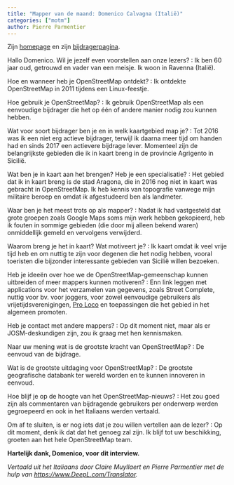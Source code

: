 ```yaml
---
title: "Mapper van de maand: Domenico Calvagna (Italië)"
categories: ["motm"]
author: Pierre Parmentier
---
```


Zijn [homepage](https://www.openstreetmap.org/user/domikdomik) en zijn [bijdragerpagina](https://hdyc.neis-one.org/?domikdomik).

Hallo Domenico. Wil je jezelf even voorstellen aan onze lezers?
: Ik ben 60 jaar oud, getrouwd en vader van een meisje. Ik woon in Ravenna (Italië).

Hoe en wanneer heb je OpenStreetMap ontdekt?
: Ik ontdekte OpenStreetMap in 2011 tijdens een Linux-feestje.

Hoe gebruik je OpenStreetMap?
: Ik gebruik OpenStreetMap als een eenvoudige bijdrager die het op één of andere manier nodig zou kunnen hebben.

Wat voor soort bijdrager ben je en in welk kaartgebied map je?
: Tot 2016 was ik een niet erg actieve bijdrager, terwijl ik daarna meer tijd om handen had en sinds 2017 een actievere bijdrage lever. Momenteel zijn de belangrijkste gebieden die ik in kaart breng in de provincie Agrigento in Sicilië.

Wat ben je in kaart aan het brengen? Heb je een specialisatie?
: Het gebied dat ik in kaart breng is de stad Aragona, die in 2016 nog niet in kaart was gebracht in OpenStreetMap. Ik heb kennis van topografie vanwege mijn militaire beroep en omdat ik afgestudeerd ben als landmeter.

Waar ben je het meest trots op als mapper?
: Nadat ik had vastgesteld dat grote groepen zoals Google Maps soms mijn werk hebben gekopieerd, heb ik fouten in sommige gebieden (die door mij alleen bekend waren) onmiddellijk gemeld en vervolgens verwijderd.

Waarom breng je het in kaart? Wat motiveert je?
: Ik kaart omdat ik veel vrije tijd heb en om nuttig te zijn voor degenen die het nodig hebben, vooral toeristen die bijzonder interessante gebieden van Sicilië willen bezoeken.

Heb je ideeën over hoe we de OpenStreetMap-gemeenschap kunnen uitbreiden of meer mappers kunnen motiveren?
: Enn link leggen met applications voor het verzamelen van gegevens, zoals Street Complete, nuttig voor bv. voor joggers, voor zowel eenvoudige gebruikers als vrijetijdsverenigingen, [Pro Loco](https://wikipedia.org/wiki/Pro_Loco) en toepassingen die het gebied in het algemeen promoten.

Heb je contact met andere mappers?
: Op dit moment niet, maar als er JOSM-deskundigen zijn, zou ik graag met hen kennismaken.

Naar uw mening wat is de grootste kracht van OpenStreetMap?
: De eenvoud van de bijdrage.

Wat is de grootste uitdaging voor OpenStreetMap?
: De grootste geografische databank ter wereld worden en te kunnen innoveren in eenvoud.

Hoe blijf je op de hoogte van het OpenStreetMap-nieuws?
: Het zou goed zijn als commentaren van bijdragende gebruikers per onderwerp werden gegroepeerd en ook in het Italiaans werden vertaald.

Om af te sluiten, is er nog iets dat je zou willen vertellen aan de lezer?
: Op dit moment, denk ik dat dat het genoeg zal zijn. Ik blijf tot uw beschikking, groeten aan het hele OpenStreetMap team.

**Hartelijk dank, Domenico, voor dit interview.**

*Vertaald uit het Italiaans door Claire Muyllaert en Pierre Parmentier met de hulp van <https://www.DeepL.com/Translator>.*
